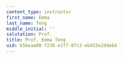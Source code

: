 ```yaml
---
content_type: instructor
first_name: Emma
last_name: Teng
middle_initial: ''
salutation: Prof.
title: Prof. Emma Teng
uid: b5beaa00-f236-e1f7-8fc2-eb415e2d4e64
---
```

